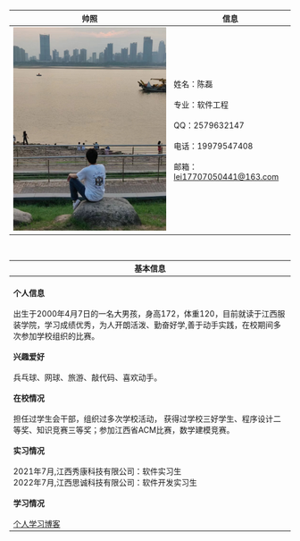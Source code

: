 | <center>帅照     | <center>信息    |
| :-------------: | :------------- |
| ![图片](./zhaopian1.jpg)      | 姓名：陈磊  <br><br> 专业：软件工程<br><br> QQ：2579632147<br><br> 电话：19979547408<br><br> 邮箱：lei17707050441@163.com       |  

<br>

| <center>基本信息    |
| :------------- |
| <br>**个人信息**<br><br>出生于2000年4月7日的一名大男孩，身高172，体重120，目前就读于江西服装学院，学习成绩优秀，为人开朗活泼、勤奋好学,善于动手实践，在校期间多次参加学校组织的比赛。<br><br>**兴趣爱好**<br><br>兵乓球、网球、旅游、敲代码、喜欢动手。<br><br>**在校情况**<br><br>担任过学生会干部，组织过多次学校活动， 获得过学校三好学生、程序设计二等奖、知识竞赛三等奖；参加江西省ACM比赛，数学建模竞赛。<br><br>**实习情况**<br><br>2021年7月,江西秀康科技有限公司：软件实习生<br>2022年7月,江西思诚科技有限公司：软件开发实习生<br><br>**学习情况**<br><br>[个人学习博客](https://blog.csdn.net/chenlei456)|
